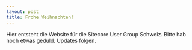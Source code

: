 ```yaml
---
layout: post
title: Frohe Weihnachten!
---
```


Hier entsteht die Website für die Sitecore User Group Schweiz. Bitte hab noch etwas geduld. Updates folgen.
